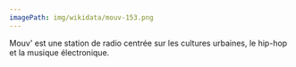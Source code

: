 ```yaml
---
imagePath: img/wikidata/mouv-153.png
---
```


Mouv' est une station de radio centrée sur les cultures urbaines, le hip-hop et la musique électronique.

